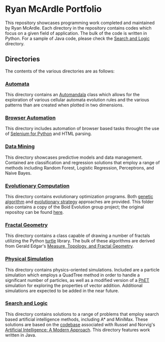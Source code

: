 # Ryan McArdle Portfolio

This repository showcases programming work completed and maintained by Ryan McArdle. Each directory in the repository contains codes which focus on a given field of application. The bulk of the code is written in Python. For a sample of Java code, please check the [Search and Logic](SearchAndLogic/) directory.

## Directories

The contents of the various directories are as follows:

### [Automata](Automata/)
This directory contains an [Automandala](Automata/Automandala/) class which allows for the exploration of various cellular automata evolution rules and the various patterns than are created when plotted in two dimensions.

### [Browser Automation](BrowserAutomation/)
This directory includes automation of browser based tasks throught the use of [Selenium for Python][6] and HTML parsing. 

### [Data Mining](DataMining/)
This directory showcases predictive models and data management. Contained are classification and regression solutions that employ a range of methods including Random Forest, Logistic Regression, Perceptrons, and Naive Bayes.

### [Evolutionary Computation](EvolutionaryComputation/)
This directory contains evolutionary optimization programs. Both [genetic algorithm](EvolutionaryComputation/GeneticAlgorithms) and [evolutionary strategy](EvolutionaryComputation/EvolutionaryStrategies) approaches are provided. This folder also contains a copy of the Boid Evolution group project; the original repositoy can be found [here][1].

### [Fractal Geometry](FractalGeometry/)
This directory contains a class capable of drawing a number of fractals utilizing the Python [turtle][2] library. The bulk of these algorithms are derived from Gerald Edgar's [Measure, Topology, and Fractal Geometry][3].

### [Physical Simulation](PhysicalSimulation/)
This directory contains  physics-oriented simulations. Included are a particle simulation which employs a QuadTree method in order to handle a significant number of particles, as well as a modified version of a [PhET][7] simulation for exploring the properties of vector addition. Additional simulations are expected to be added in the near future.

### [Search and Logic](SearchAndLogic/)
This directory contains solutions to a range of problems that employ search based artificial intelligence methods, including A* and MiniMax. These solutions are based on the [codebase][4] associated with Russel and Norvig's [Artificial Intelligence: A Modern Approach][5]. This directory features work written in Java.




[1]: https://github.com/rtmcardle/BoidEvolution
[2]: https://docs.python.org/3/library/turtle.html
[3]: https://www.springer.com/gp/book/9780387747484
[4]: https://github.com/aimacode/aima-java
[5]: https://www.pearson.com/us/higher-education/program/Russell-Artificial-Intelligence-A-Modern-Approach-4th-Edition/PGM1263338.html
[6]: https://selenium-python.readthedocs.io/
[7]: https://phet.colorado.edu/

